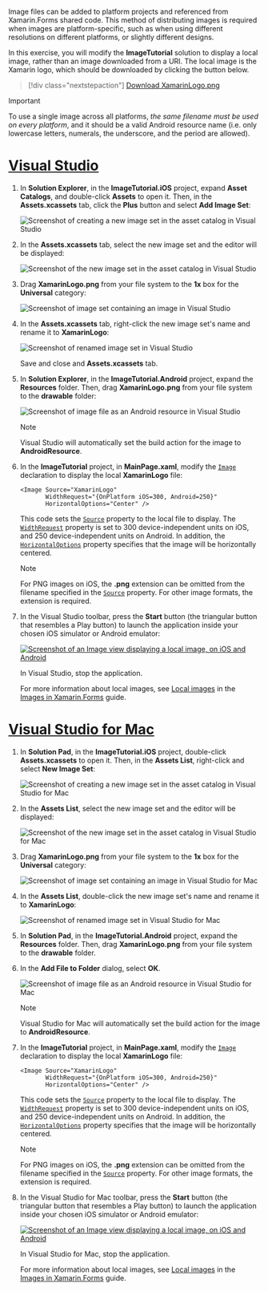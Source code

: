 Image files can be added to platform projects and referenced from Xamarin.Forms shared code. This method of distributing images is required when images are platform-specific, such as when using different resolutions on different platforms, or slightly different designs.

In this exercise, you will modify the **ImageTutorial** solution to display a local image, rather than an image downloaded from a URI. The local image is the Xamarin logo, which should be downloaded by clicking the button below.

> [!div class="nextstepaction"]
> [Download XamarinLogo.png](https://raw.githubusercontent.com/xamarin/xamarin-forms-samples/master/UserInterface/PlatformSpecifics/Droid/Resources/drawable/XamarinLogo.png)

> [!IMPORTANT]
> To use a single image across all platforms, *the same filename must be used on every platform*, and it should be a valid Android resource name (i.e. only lowercase letters, numerals, the underscore, and the period are allowed).

# [Visual Studio](#tab/vswin)

1. In **Solution Explorer**, in the **ImageTutorial.iOS** project, expand **Asset Catalogs**, and double-click **Assets** to open it. Then, in the **Assets.xcassets** tab, click the **Plus** button and select **Add Image Set**:

    ![Screenshot of creating a new image set in the asset catalog in Visual Studio](../images/vs/new-image-set.png "New asset catalog image set")

1. In the **Assets.xcassets** tab, select the new image set and the editor will be displayed:

    ![Screenshot of the new image set in the asset catalog in Visual Studio](../images/vs/new-image-set-editor.png "Asset catalog image set editor")

1. Drag **XamarinLogo.png** from your file system to the **1x** box for the **Universal** category:

    ![Screenshot of image set containing an image in Visual Studio](../images/vs/image-set-with-image.png "Image set containing an image")

1. In the **Assets.xcassets** tab, right-click the new image set's name and rename it to **XamarinLogo**:

    ![Screenshot of renamed image set in Visual Studio](../images/vs/rename-image-set.png "Renamed image set")

    Save and close and **Assets.xcassets** tab.

1. In **Solution Explorer**, in the **ImageTutorial.Android** project, expand the **Resources** folder. Then, drag **XamarinLogo.png** from your file system to the **drawable** folder:

    ![Screenshot of image file as an Android resource in Visual Studio](../images/vs/android-resource.png "Local image file in the Android resources folder")

    > [!NOTE]
    > Visual Studio will automatically set the build action for the image to **AndroidResource**.

1. In the **ImageTutorial** project, in **MainPage.xaml**, modify the [`Image`](xref:Xamarin.Forms.Editor) declaration to display the local **XamarinLogo** file:

    ```xaml
    <Image Source="XamarinLogo"
           WidthRequest="{OnPlatform iOS=300, Android=250}"
           HorizontalOptions="Center" />
    ```

    This code sets the [`Source`](xref:Xamarin.Forms.Image.Source) property to the local file to display. The [`WidthRequest`](xref:Xamarin.Forms.VisualElement.WidthRequest) property is set to 300 device-independent units on iOS, and 250 device-independent units on Android. In addition, the [`HorizontalOptions`](xref:Xamarin.Forms.View.HorizontalOptions) property specifies that the image will be horizontally centered.

    > [!NOTE]
    > For PNG images on iOS, the **.png** extension can be omitted from the filename specified in the [`Source`](xref:Xamarin.Forms.Image.Source) property. For other image formats, the extension is required.

1. In the Visual Studio toolbar, press the **Start** button (the triangular button that resembles a Play button) to launch the application inside your chosen iOS simulator or Android emulator:

    [![Screenshot of an Image view displaying a local image, on iOS and Android](../images/local-file.png "Image view displaying a local image")](../images/local-file-large.png#lightbox "Image view displaying a local image")

    In Visual Studio, stop the application.

    For more information about local images, see [Local images](~/xamarin-forms/user-interface/images.md#local-images) in the [Images in Xamarin.Forms](~/xamarin-forms/user-interface/images.md) guide.

# [Visual Studio for Mac](#tab/vsmac)

1. In **Solution Pad**, in the **ImageTutorial.iOS** project, double-click **Assets.xcassets** to open it. Then, in the **Assets List**, right-click and select **New Image Set**:

    ![Screenshot of creating a new image set in the asset catalog in Visual Studio for Mac](../images/vsmac/new-image-set.png "New asset catalog image set")

1. In the **Assets List**, select the new image set and the editor will be displayed:

    ![Screenshot of the new image set in the asset catalog in Visual Studio for Mac](../images/vsmac/new-image-set-editor.png "Asset catalog image set editor")

1. Drag **XamarinLogo.png** from your file system to the **1x** box for the **Universal** category:

    ![Screenshot of image set containing an image in Visual Studio for Mac](../images/vsmac/image-set-with-image.png "Image set containing an image")

1. In the **Assets List**, double-click the new image set's name and rename it to **XamarinLogo**:

    ![Screenshot of renamed image set in Visual Studio for Mac](../images/vsmac/rename-image-set.png "Renamed image set")

1. In **Solution Pad**, in the **ImageTutorial.Android** project, expand the **Resources** folder. Then, drag **XamarinLogo.png** from your file system to the **drawable** folder.

1. In the **Add File to Folder** dialog, select **OK**.

    ![Screenshot of image file as an Android resource in Visual Studio for Mac](../images/vsmac/android-resource.png "Local image file in the Android resources folder")

    > [!NOTE]
    > Visual Studio for Mac will automatically set the build action for the image to **AndroidResource**.

1. In the **ImageTutorial** project, in **MainPage.xaml**, modify the [`Image`](xref:Xamarin.Forms.Editor) declaration to display the local **XamarinLogo** file:

    ```xaml
    <Image Source="XamarinLogo"
           WidthRequest="{OnPlatform iOS=300, Android=250}"
           HorizontalOptions="Center" />
    ```

    This code sets the [`Source`](xref:Xamarin.Forms.Image.Source) property to the local file to display. The [`WidthRequest`](xref:Xamarin.Forms.VisualElement.WidthRequest) property is set to 300 device-independent units on iOS, and 250 device-independent units on Android. In addition, the [`HorizontalOptions`](xref:Xamarin.Forms.View.HorizontalOptions) property specifies that the image will be horizontally centered.

    > [!NOTE]
    > For PNG images on iOS, the **.png** extension can be omitted from the filename specified in the [`Source`](xref:Xamarin.Forms.Image.Source) property. For other image formats, the extension is required.

1. In the Visual Studio for Mac toolbar, press the **Start** button (the triangular button that resembles a Play button) to launch the application inside your chosen iOS simulator or Android emulator:

    [![Screenshot of an Image view displaying a local image, on iOS and Android](../images/local-file.png "Image view displaying a local image")](../images/local-file-large.png#lightbox "Image view displaying a local image")

    In Visual Studio for Mac, stop the application.

    For more information about local images, see [Local images](~/xamarin-forms/user-interface/images.md#local-images) in the [Images in Xamarin.Forms](~/xamarin-forms/user-interface/images.md) guide.
